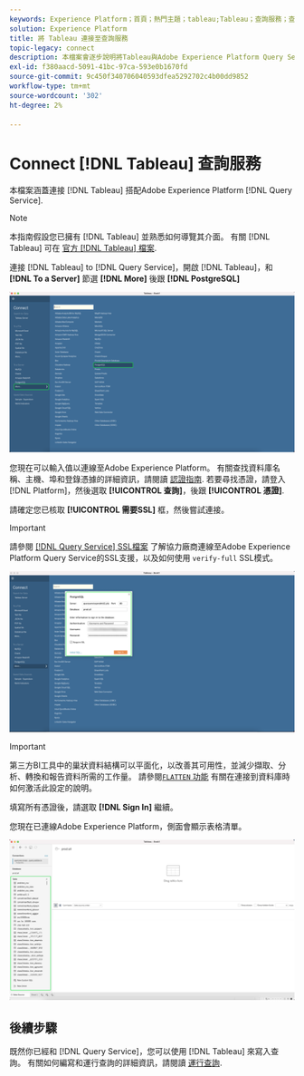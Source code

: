 ```yaml
---
keywords: Experience Platform；首頁；熱門主題；tableau;Tableau；查詢服務；查詢服務；連線至查詢服務；
solution: Experience Platform
title: 將 Tableau 連接至查詢服務
topic-legacy: connect
description: 本檔案會逐步說明將Tableau與Adobe Experience Platform Query Service連線的步驟。
exl-id: f380aacd-5091-41bc-97ca-593e0b1670fd
source-git-commit: 9c450f340706040593dfea5292702c4b00dd9852
workflow-type: tm+mt
source-wordcount: '302'
ht-degree: 2%

---
```


# Connect [!DNL Tableau] 查詢服務

本檔案涵蓋連接 [!DNL Tableau] 搭配Adobe Experience Platform [!DNL Query Service].

>[!NOTE]
>
> 本指南假設您已擁有 [!DNL Tableau] 並熟悉如何導覽其介面。 有關 [!DNL Tableau] 可在 [官方 [!DNL Tableau] 檔案](https://help.tableau.com/current/pro/desktop/en-us/default.htm).

連接 [!DNL Tableau] to [!DNL Query Service]，開啟 [!DNL Tableau]，和 **[!DNL To a Server]** 節選 **[!DNL More]** 後跟 **[!DNL PostgreSQL]**

![此 [!DNL Tableau] 控制面板，包含更多 [!DNL PostgreSQL] 突出顯示。](../images/clients/tableau/open-connection.png)

您現在可以輸入值以連線至Adobe Experience Platform。 有關查找資料庫名稱、主機、埠和登錄憑據的詳細資訊，請閱讀 [認證指南](../ui/credentials.md). 若要尋找憑證，請登入 [!DNL Platform]，然後選取 **[!UICONTROL 查詢]**，後跟 **[!UICONTROL 憑證]**.

請確定您已核取 **[!UICONTROL 需要SSL]** 框，然後嘗試連接。

>[!IMPORTANT]
>
>請參閱 [[!DNL Query Service] SSL檔案](./ssl-modes.md) 了解協力廠商連線至Adobe Experience Platform Query Service的SSL支援，以及如何使用 `verify-full` SSL模式。

![此 [!DNL PostgreSQL] 連線對話方塊中填入連線詳細資訊。](../images/clients/tableau/sign-in.png)

>[!IMPORTANT]
>
>第三方BI工具中的巢狀資料結構可以平面化，以改善其可用性，並減少擷取、分析、轉換和報告資料所需的工作量。 請參閱[`FLATTEN` 功能](../best-practices/flatten-nested-data.md) 有關在連接到資料庫時如何激活此設定的說明。

填寫所有憑證後，請選取 **[!DNL Sign In]** 繼續。

您現在已連線Adobe Experience Platform，側面會顯示表格清單。

![新 [!DNL Tableau] 控制面板，左側面板中強調顯示「查詢服務」表格。](../images/clients/tableau/connected.png)

## 後續步驟

既然你已經和 [!DNL Query Service]，您可以使用 [!DNL Tableau] 來寫入查詢。 有關如何編寫和運行查詢的詳細資訊，請閱讀 [運行查詢](../best-practices/writing-queries.md).
